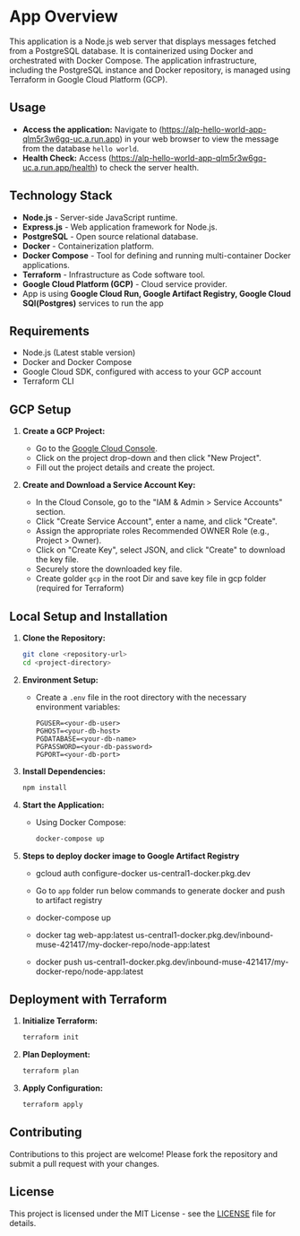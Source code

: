 
# App Overview

This application is a Node.js web server that displays messages fetched from a PostgreSQL database. It is containerized using Docker and orchestrated with Docker Compose. The application infrastructure, including the PostgreSQL instance and Docker repository, is managed using Terraform in Google Cloud Platform (GCP).

## Usage

- **Access the application:** Navigate to (https://alp-hello-world-app-qlm5r3w6gq-uc.a.run.app) in your web browser to view the message from the database `hello world`.
- **Health Check:** Access (https://alp-hello-world-app-qlm5r3w6gq-uc.a.run.app/health) to check the server health.

## Technology Stack

- **Node.js** - Server-side JavaScript runtime.
- **Express.js** - Web application framework for Node.js.
- **PostgreSQL** - Open source relational database.
- **Docker** - Containerization platform.
- **Docker Compose** - Tool for defining and running multi-container Docker applications.
- **Terraform** - Infrastructure as Code software tool.
- **Google Cloud Platform (GCP)** - Cloud service provider.
- App  is using **Google Cloud Run, Google Artifact Registry, Google Cloud SQl(Postgres)** services to run the app


## Requirements

- Node.js (Latest stable version)
- Docker and Docker Compose
- Google Cloud SDK, configured with access to your GCP account
- Terraform CLI

## GCP Setup

1. **Create a GCP Project:**
   - Go to the [Google Cloud Console](https://console.cloud.google.com/).
   - Click on the project drop-down and then click "New Project".
   - Fill out the project details and create the project.

2. **Create and Download a Service Account Key:**
   - In the Cloud Console, go to the "IAM & Admin > Service Accounts" section.
   - Click "Create Service Account", enter a name, and click "Create".
   - Assign the appropriate roles Recommended OWNER Role (e.g., Project > Owner).
   - Click on "Create Key", select JSON, and click "Create" to download the key file.
   - Securely store the downloaded key file.
   - Create golder `gcp` in the root Dir and save key file in gcp folder (required for Terraform)


## Local Setup and Installation

1. **Clone the Repository:**
   ```bash
   git clone <repository-url>
   cd <project-directory>
   ```

2. **Environment Setup:**
   - Create a `.env` file in the root directory with the necessary environment variables:
     ```
     PGUSER=<your-db-user>
     PGHOST=<your-db-host>
     PGDATABASE=<your-db-name>
     PGPASSWORD=<your-db-password>
     PGPORT=<your-db-port>
     ```

3. **Install Dependencies:**
   ```bash
   npm install
   ```

4. **Start the Application:**
   - Using Docker Compose:
     ```bash
     docker-compose up
     
     ```
5. **Steps to deploy docker image to Google Artifact Registry**
   - gcloud auth configure-docker us-central1-docker.pkg.dev

   - Go to `app` folder run below commands to generate docker and push to artifact registry

   - docker-compose up

   - docker tag web-app:latest us-central1-docker.pkg.dev/inbound-muse-421417/my-docker-repo/node-app:latest

   - docker push us-central1-docker.pkg.dev/inbound-muse-421417/my-docker-repo/node-app:latest
   

## Deployment with Terraform

1. **Initialize Terraform:**
   ```bash
   terraform init
   ```

2. **Plan Deployment:**
   ```bash
   terraform plan
   ```

3. **Apply Configuration:**
   ```bash
   terraform apply
   ```

## Contributing

Contributions to this project are welcome! Please fork the repository and submit a pull request with your changes.

## License

This project is licensed under the MIT License - see the [LICENSE](LICENSE) file for details.

